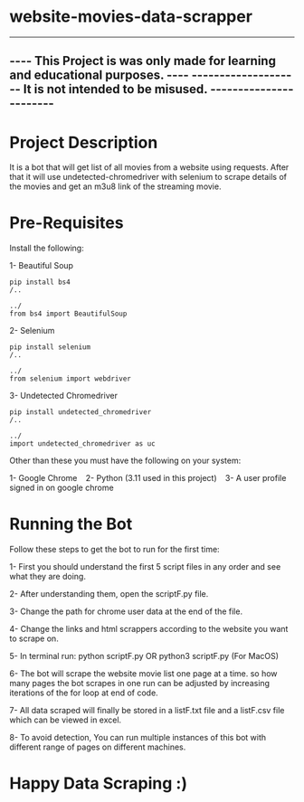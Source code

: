 # website-movies-data-scrapper

--------------------------------------------------------------------------------
----  This Project is was only made for learning and educational purposes.  ----
--------------------  It is not intended to be misused.  -----------------------
--------------------------------------------------------------------------------

# Project Description

It is a bot that will get list of all movies from a website using requests.
After that it will use undetected-chromedriver with selenium to scrape details
of the movies and get an m3u8 link of the streaming movie.

# Pre-Requisites

Install the following:

1- Beautiful Soup
```
pip install bs4
/..

../
from bs4 import BeautifulSoup
```

2- Selenium
```
pip install selenium
/..

../
from selenium import webdriver
```

3- Undetected Chromedriver
```
pip install undetected_chromedriver
/..

../
import undetected_chromedriver as uc
```

Other than these you must have the following on your system:

1- Google Chrome
``` ```
2- Python (3.11 used in this project)
``` ```
3- A user profile signed in on google chrome

# Running the Bot

Follow these steps to get the bot to run for the first time:

1- First you should understand the first 5 script files in any order and see what they are doing.

2- After understanding them, open the scriptF.py file.

3- Change the path for chrome user data at the end of the file.

4- Change the links and html scrappers according to the website you want to scrape on.

5- In terminal run: python scriptF.py OR python3 scriptF.py (For MacOS)

6- The bot will scrape the website movie list one page at a time. so how many pages the bot scrapes in one run can be adjusted by increasing iterations of the for loop at end of code.

7- All data scraped will finally be stored in a listF.txt file and a listF.csv file which can be viewed in excel.

8- To avoid detection, You can run multiple instances of this bot with different range of pages on different machines.

# Happy Data Scraping :)
